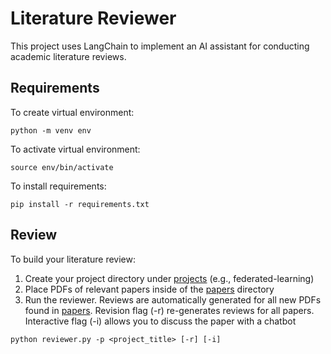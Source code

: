 # Literature Reviewer

This project uses LangChain to implement an AI assistant for conducting academic literature reviews.

## Requirements

To create virtual environment:

```
python -m venv env
```

To activate virtual environment:
```
source env/bin/activate
```

To install requirements:
```
pip install -r requirements.txt
```

## Review

To build your literature review:
1. Create your project directory under [projects](projects) (e.g., federated-learning)
2. Place PDFs of relevant papers inside of the [papers](projects/federated-learning/papers) directory
3. Run the reviewer. Reviews are automatically generated for all new PDFs found in [papers](projects/federated-learning/papers). Revision flag (-r) re-generates reviews for all papers. Interactive flag (-i) allows you to discuss the paper with a chatbot
```
python reviewer.py -p <project_title> [-r] [-i]
```